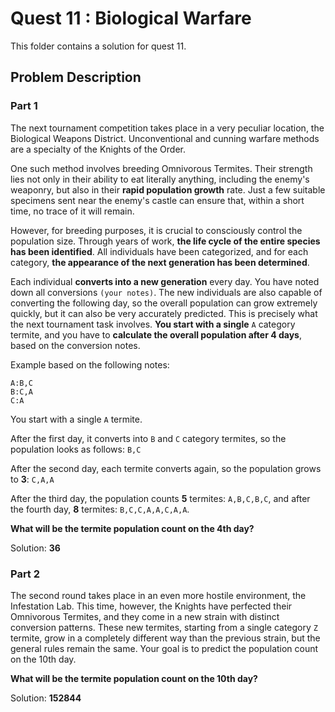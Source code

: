 # Quest 11 : Biological Warfare

This folder contains a solution for quest 11.

## Problem Description

### Part 1

The next tournament competition takes place in a very peculiar location, the Biological Weapons District. Unconventional and cunning warfare methods are a specialty of the Knights of the Order.

One such method involves breeding Omnivorous Termites. Their strength lies not only in their ability to eat literally anything, including the enemy's weaponry, but also in their **rapid population growth** rate. Just a few suitable specimens sent near the enemy's castle can ensure that, within a short time, no trace of it will remain.

However, for breeding purposes, it is crucial to consciously control the population size. Through years of work, **the life cycle of the entire species has been identified**. All individuals have been categorized, and for each category, **the appearance of the next generation has been determined**.

Each individual **converts into a new generation** every day. You have noted down all conversions `(your notes)`. The new individuals are also capable of converting the following day, so the overall population can grow extremely quickly, but it can also be very accurately predicted. This is precisely what the next tournament task involves. **You start with a single** `A` category termite, and you have to **calculate the overall population after 4 days**, based on the conversion notes.

Example based on the following notes:
```
A:B,C
B:C,A
C:A
```
You start with a single `A` termite.

After the first day, it converts into `B` and `C` category termites, so the population looks as follows: `B,C`

After the second day, each termite converts again, so the population grows to **3**: `C,A,A`

After the third day, the population counts **5** termites: `A,B,C,B,C`, and after the fourth day, **8** termites: `B,C,C,A,A,C,A,A`.

**What will be the termite population count on the 4th day?**

Solution: **36**

### Part 2

The second round takes place in an even more hostile environment, the Infestation Lab. This time, however, the Knights have perfected their Omnivorous Termites, and they come in a new strain with distinct conversion patterns. These new termites, starting from a single category `Z` termite, grow in a completely different way than the previous strain, but the general rules remain the same. Your goal is to predict the population count on the 10th day.

**What will be the termite population count on the 10th day?**

Solution: **152844**